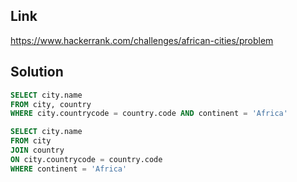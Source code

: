 ## Link 

https://www.hackerrank.com/challenges/african-cities/problem

## Solution

```sql
SELECT city.name
FROM city, country
WHERE city.countrycode = country.code AND continent = 'Africa'
```

```sql
SELECT city.name
FROM city
JOIN country
ON city.countrycode = country.code
WHERE continent = 'Africa'
```
